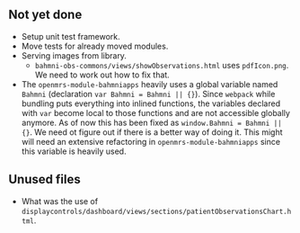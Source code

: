 ## Not yet done

* Setup unit test framework.
* Move tests for already moved modules.
* Serving images from library.
    * `bahmni-obs-commons/views/showObservations.html` uses `pdfIcon.png`. We need to work out how to fix that.
* The `openmrs-module-bahmniapps` heavily uses a global variable named `Bahmni` (declaration `var Bahmni = Bahmni || {}`). Since `webpack` while bundling puts everything into inlined functions, the variables declared with `var` become local to those functions and are not accessible globally anymore. As of now this has been fixed as `window.Bahmni = Bahmni || {}`. We need ot figure out if there is a better way of doing it. This might will need an extensive refactoring in `openmrs-module-bahmniapps` since this variable is heavily used.

## Unused files
* What was the use of `displaycontrols/dashboard/views/sections/patientObservationsChart.html`. 
    
